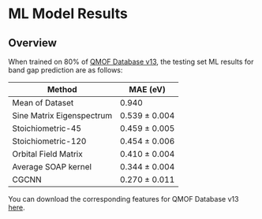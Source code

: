# ML Model Results

## Overview
When trained on 80% of [QMOF Database v13](https://figshare.com/articles/dataset/QMOF_Database/13147324/13), the testing set ML results for band gap prediction are as follows:
 
| Method | MAE (eV) |
| ----------- | ----------- |
| Mean of Dataset | 0.940 |
| Sine Matrix Eigenspectrum | 0.539 ± 0.004 |
| Stoichiometric-45 | 0.459 ± 0.005 |
| Stoichiometric-120 | 0.454 ± 0.006 |
| Orbital Field Matrix | 0.410 ± 0.004 |
| Average SOAP kernel | 0.344 ± 0.004 |
| CGCNN | 0.270 ± 0.011 |

You can download the corresponding features for QMOF Database v13 [here](https://nuwildcat.sharepoint.com/:f:/s/TGS-QMOF/Es-51y1ZLmlDmoYOemYqArsBMtyAmG5qAs6UBFHh3C968g?e=0PIJsg).
